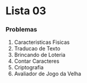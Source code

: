 # Lista 03

### Problemas
1) Caracteristicas Fisicas
2) Traducao de Texto
3) Brincando de Loteria
4) Contar Caracteres
5) Criptografia
6) Avaliador de Jogo da Velha
